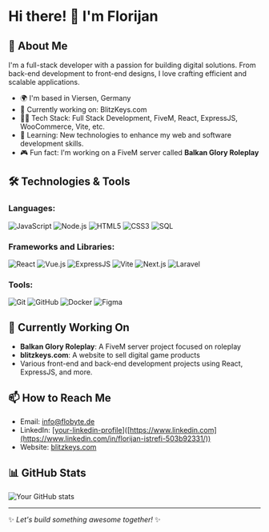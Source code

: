 # Hi there! 👋 I'm Florijan

## 🚀 About Me

I'm a full-stack developer with a passion for building digital solutions. From back-end development to front-end designs, I love crafting efficient and scalable applications. 

- 🌍 I'm based in Viersen, Germany
- 🔭 Currently working on: BlitzKeys.com
- 👨‍💻 Tech Stack: Full Stack Development, FiveM, React, ExpressJS, WooCommerce, Vite, etc.
- 🌱 Learning: New technologies to enhance my web and software development skills.
- 🎮 Fun fact: I'm working on a FiveM server called **Balkan Glory Roleplay**

## 🛠️ Technologies & Tools

### Languages:
![JavaScript](https://img.shields.io/badge/-JavaScript-000?style=flat&logo=javascript)
![Node.js](https://img.shields.io/badge/-Node.js-000?style=flat&logo=node.js)
![HTML5](https://img.shields.io/badge/-HTML5-000?style=flat&logo=html5)
![CSS3](https://img.shields.io/badge/-CSS3-000?style=flat&logo=css3)
![SQL](https://img.shields.io/badge/-SQL-000?style=flat&logo=sql)

### Frameworks and Libraries:
![React](https://img.shields.io/badge/-React-000?style=flat&logo=react)
![Vue.js](https://img.shields.io/badge/-Vue.js-000?style=flat&logo=vue.js)
![ExpressJS](https://img.shields.io/badge/-ExpressJS-000?style=flat&logo=express)
![Vite](https://img.shields.io/badge/-Vite-000?style=flat&logo=vite)
![Next.js](https://img.shields.io/badge/-Next.js-000?style=flat&logo=next.js)
![Laravel](https://img.shields.io/badge/-Laravel-000?style=flat&logo=laravel)

### Tools:
![Git](https://img.shields.io/badge/-Git-000?style=flat&logo=git)
![GitHub](https://img.shields.io/badge/-GitHub-000?style=flat&logo=github)
![Docker](https://img.shields.io/badge/-Docker-000?style=flat&logo=docker)
![Figma](https://img.shields.io/badge/-Figma-000?style=flat&logo=figma)

## 🔧 Currently Working On

- **Balkan Glory Roleplay**: A FiveM server project focused on roleplay
- **blitzkeys.com**: A website to sell digital game products
- Various front-end and back-end development projects using React, ExpressJS, and more.

## 📫 How to Reach Me

- Email: [info@flobyte.de](mailto:info@flobyte.de)
- LinkedIn: [[your-linkedin-profile](https://www.linkedin.com/in/florijan-istrefi-503b92331/)]([https://www.linkedin.com](https://www.linkedin.com/in/florijan-istrefi-503b92331/))
- Website: [blitzkeys.com](https://blitzkeys.com)

## 📊 GitHub Stats

![Your GitHub stats](https://github-readme-stats.vercel.app/api?username=florijanftw&show_icons=true&theme=radical)

---

✨ *Let's build something awesome together!* ✨

